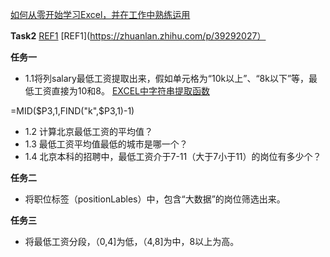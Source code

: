 [如何从零开始学习Excel，并在工作中熟练运用](https://www.zhihu.com/question/36888983/answer/84860536?from=profile_answer_card)

**Task2**
[REF1](https://github.com/mobenlu/Excel/edit/master/DataAnalyst.xlsx)
[REF1](https://zhuanlan.zhihu.com/p/39292027）

**任务一**
- 1.1将列salary最低工资提取出来，假如单元格为“10k以上”、“8k以下”等，最低工资直接为10和8。
[EXCEL中字符串提取函数](http://blog.sina.com.cn/s/blog_818b22e50102vte6.html)

=MID($P3,1,FIND("k",$P3,1)-1)


- 1.2 计算北京最低工资的平均值？
- 1.3 最低工资平均值最低的城市是哪一个？
- 1.4 北京本科的招聘中，最低工资介于7-11（大于7小于11）的岗位有多少个？

**任务二** 
- 将职位标签（positionLables）中，包含“大数据”的岗位筛选出来。

**任务三** 
- 将最低工资分段，（0,4]为低，（4,8]为中，8以上为高。
